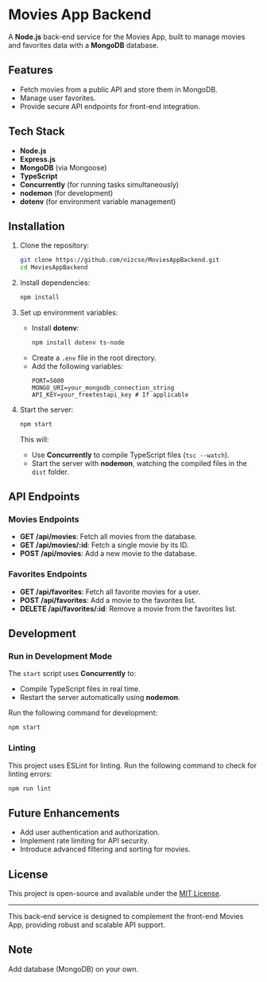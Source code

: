 # Movies App Backend

A **Node.js** back-end service for the Movies App, built to manage movies and favorites data with a **MongoDB** database.

## Features

- Fetch movies from a public API and store them in MongoDB.
- Manage user favorites.
- Provide secure API endpoints for front-end integration.

## Tech Stack

- **Node.js**
- **Express.js**
- **MongoDB** (via Mongoose)
- **TypeScript**
- **Concurrently** (for running tasks simultaneously)
- **nodemon** (for development)
- **dotenv** (for environment variable management)

## Installation

1. Clone the repository:
   ```sh
   git clone https://github.com/nizcse/MoviesAppBackend.git
   cd MoviesAppBackend
   ```

2. Install dependencies:
   ```sh
   npm install
   ```

3. Set up environment variables:
   - Install **dotenv**:
     ```sh
     npm install dotenv ts-node
     ```
   - Create a `.env` file in the root directory.
   - Add the following variables:
     ```env
     PORT=5000
     MONGO_URI=your_mongodb_connection_string
     API_KEY=your_freetestapi_key # If applicable
     ```

4. Start the server:
   ```sh
   npm start
   ```
   This will:
   - Use **Concurrently** to compile TypeScript files (`tsc --watch`).
   - Start the server with **nodemon**, watching the compiled files in the `dist` folder.

## API Endpoints

### Movies Endpoints

- **GET /api/movies**: Fetch all movies from the database.
- **GET /api/movies/:id**: Fetch a single movie by its ID.
- **POST /api/movies**: Add a new movie to the database.

### Favorites Endpoints

- **GET /api/favorites**: Fetch all favorite movies for a user.
- **POST /api/favorites**: Add a movie to the favorites list.
- **DELETE /api/favorites/:id**: Remove a movie from the favorites list.

## Development

### Run in Development Mode

The `start` script uses **Concurrently** to:
- Compile TypeScript files in real time.
- Restart the server automatically using **nodemon**.

Run the following command for development:
```sh
npm start
```

### Linting

This project uses ESLint for linting. Run the following command to check for linting errors:
```sh
npm run lint
```

## Future Enhancements

- Add user authentication and authorization.
- Implement rate limiting for API security.
- Introduce advanced filtering and sorting for movies.

## License

This project is open-source and available under the [MIT License](LICENSE).

---

This back-end service is designed to complement the front-end Movies App, providing robust and scalable API support.

## Note

Add database (MongoDB) on your own.
